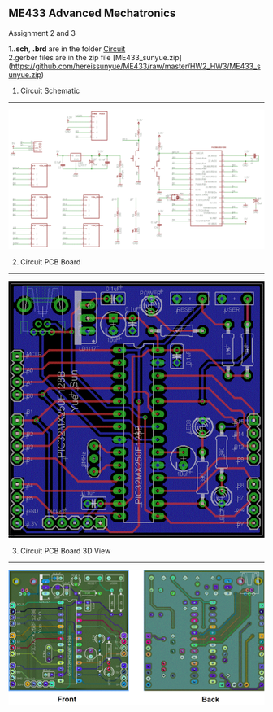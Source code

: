 ME433 Advanced Mechatronics
---------------------------------
Assignment 2 and 3   

1.<b>.sch</b>, <b>.brd</b> are in the folder [Circuit](https://github.com/hereissunyue/ME433/tree/master/HW2_HW3/Circuit)<br> 
2.gerber files are in the zip file [ME433_sunyue.zip] (https://github.com/hereissunyue/ME433/raw/master/HW2_HW3/ME433_sunyue.zip)


1. Circuit Schematic
---------------------------------
<img src="https://raw.githubusercontent.com/hereissunyue/ME433/master/HW2_HW3/Figure/schematic.GIF">


2. Circuit PCB Board
---------------------------------
<img src="https://raw.githubusercontent.com/hereissunyue/ME433/master/HW2_HW3/Figure/board.GIF">

 
3. Circuit PCB Board 3D View
---------------------------------
<img src="https://raw.githubusercontent.com/hereissunyue/ME433/master/HW2_HW3/Figure/3D%20View.GIF">